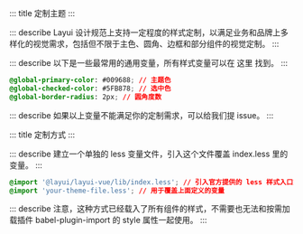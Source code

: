 ::: title 定制主题
:::

::: describe Layui 设计规范上支持一定程度的样式定制，以满足业务和品牌上多样化的视觉需求，包括但不限于主色、圆角、边框和部分组件的视觉定制。
:::

::: describe 以下是一些最常用的通用变量，所有样式变量可以在 这里 找到。
:::

```css
@global-primary-color: #009688; // 主题色
@global-checked-color: #5FB878; // 选中色
@global-border-radius: 2px; // 圆角度数
```
::: describe 如果以上变量不能满足你的定制需求，可以给我们提 issue。
:::

::: title 定制方式
:::

::: describe 建立一个单独的 less 变量文件，引入这个文件覆盖 index.less 里的变量。
:::

```css
@import '@layui/layui-vue/lib/index.less'; // 引入官方提供的 less 样式入口文件
@import 'your-theme-file.less'; // 用于覆盖上面定义的变量
```

::: describe 注意，这种方式已经载入了所有组件的样式，不需要也无法和按需加载插件 babel-plugin-import 的 style 属性一起使用。
:::